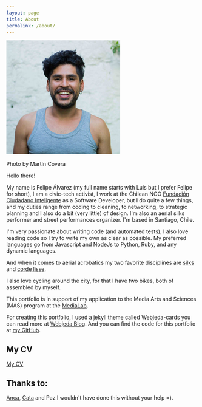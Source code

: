 ```yaml
---
layout: page
title: About
permalink: /about/
---
```

<div class="thumbnail with-caption"> 
	<img src='/images/felipee.jpg'>
	<p>Photo by Martín Covera</p>
</div>

Hello there!

My name is Felipe Álvarez (my full name starts with Luis but I prefer Felipe for short), I am a civic-tech activist, I work at the Chilean NGO [Fundación Ciudadano Inteligente](http://ciudadanointeligente.org/) as a Software Developer, but I do quite a few things, and my duties range from coding to cleaning, to networking, to strategic planning and I also do a bit (very little) of design. I'm also an aerial silks performer and street performances organizer. I'm based in Santiago, Chile.

I'm very passionate about writing code (and automated tests), I also love reading code so I try to write my own as clear as possible. My preferred languages go from Javascript and NodeJs to Python, Ruby, and any dynamic languages.

And when it comes to aerial acrobatics my two favorite disciplines are [silks](https://en.wikipedia.org/wiki/Aerial_silk) and [corde lisse](https://en.wikipedia.org/wiki/Corde_lisse).

I also love cycling around the city, for that I have two bikes, both of assembled by myself.

This portfolio is in support of my application to the Media Arts and Sciences (MAS) program at the [MediaLab](http://www.media.mit.edu/).

For creating this portfolio, I used a jekyll theme called Webjeda-cards you can read more at [Webjeda Blog](http://blog.webjeda.com). And you can find the code for this portfolio at [my GitHub](https://github.com/lfalvarez/portfolio).

My CV
------
<p><a href="/cv.pdf" class="btn btn-primary btn-outline">My CV</a></p>

Thanks to:
----------	
[Anca](https://twitter.com/AncaMatioc), [Cata](https://github.com/camargozzini) and Paz I wouldn't have done this without your help =).

